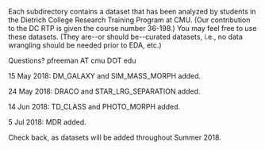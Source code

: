 
Each subdirectory contains a dataset that has been analyzed by students in the
Dietrich College Research Training Program at CMU. (Our contribution to the
DC RTP is given the course number 36-198.) You may feel free to use these
datasets. (They are--or should be--curated datasets, i.e., no data wrangling
should be needed prior to EDA, etc.)

Questions? pfreeman AT cmu DOT edu

15 May 2018: DM_GALAXY and SIM_MASS_MORPH added.

24 May 2018: DRACO and STAR_LRG_SEPARATION added.

14 Jun 2018: TD_CLASS and PHOTO_MORPH added.

5 Jul 2018: MDR added.

Check back, as datasets will be added throughout Summer 2018.

